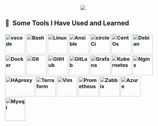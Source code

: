 <h2 align="middle">
<img src="https://capsule-render.vercel.app/api?type=waving&color=auto&height=300&section=header&text=Hi,%20happy%20to%20see%20you&fontSize=90&animation=fadeIn" />
</h2>
<h2> 🚀 &nbsp;Some Tools I Have Used and Learned</h2>
<h3 align="left">
<img src="https://cdn.jsdelivr.net/gh/devicons/devicon/icons/vscode/vscode-original.svg" alt="vscode" width="65" height="65"/>
<img src="https://cdn.jsdelivr.net/gh/devicons/devicon/icons/bash/bash-original.svg" alt="Bash" width="65" height="65"/>
<img src="https://cdn.jsdelivr.net/gh/devicons/devicon/icons/linux/linux-original.svg" alt="Linux" width="65" height="65"/>         
<img src="https://cdn.jsdelivr.net/gh/devicons/devicon/icons/ansible/ansible-original.svg" alt="Ansible" width="65" height="65"/>
<img src="https://cdn.jsdelivr.net/gh/devicons/devicon/icons/circleci/circleci-plain-wordmark.svg" alt="circleCi" width="65" height="65"/>
<img src="https://cdn.jsdelivr.net/gh/devicons/devicon/icons/centos/centos-original.svg" alt="CentOs" width="65" height="65"/>
<img src="https://cdn.jsdelivr.net/gh/devicons/devicon/icons/ubuntu/ubuntu-plain-wordmark.svg" alt="Debian" width="65" height="65"/>
<img src="https://cdn.jsdelivr.net/gh/devicons/devicon/icons/docker/docker-original.svg" alt="Docker" width="65" height="65"/>
<img src="https://cdn.jsdelivr.net/gh/devicons/devicon/icons/git/git-original.svg" alt="Git" width="65" height="65"/>
<img src="https://cdn.jsdelivr.net/gh/devicons/devicon/icons/github/github-original.svg" alt="GitHub" width="65" height="65"/>
<img src="https://cdn.jsdelivr.net/gh/devicons/devicon/icons/gitlab/gitlab-original.svg" alt="GitLab" width="65" height="65"/>
<img src="https://cdn.jsdelivr.net/gh/devicons/devicon/icons/grafana/grafana-original.svg" alt="Grafana" width="65" height="65"/>
<img src="https://cdn.jsdelivr.net/gh/devicons/devicon/icons/kubernetes/kubernetes-plain.svg" alt="Kubernetes" width="65" height="65"/>
<img src="https://cdn.jsdelivr.net/gh/devicons/devicon/icons/nginx/nginx-original.svg" alt="Nginx" width="65" height="65"/>
<img src="https://www.vectorlogo.zone/logos/haproxy/haproxy-ar21.svg" alt="HAproxy" width="95" height="65"/>
<img src="https://cdn.jsdelivr.net/gh/devicons/devicon/icons/terraform/terraform-original.svg" alt="Terraform" width="65" height="65"/>
<img src="https://cdn.jsdelivr.net/gh/devicons/devicon/icons/vim/vim-original.svg" alt="Vim" width="65" height="65"/>
<img src="https://cdn.jsdelivr.net/gh/devicons/devicon/icons/prometheus/prometheus-original.svg" alt="Prometheus" width="65" height="65"/>
<img src="https://upload.wikimedia.org/wikipedia/commons/6/6f/Zabbix_logo.svg" alt="Zabbix" width="65" height="65"/>
<img src="https://cdn.jsdelivr.net/gh/devicons/devicon/icons/azure/azure-original.svg" alt="Azure" width="65" height="65"/>
<img src="https://cdn.jsdelivr.net/gh/devicons/devicon/icons/mysql/mysql-original-wordmark.svg" alt="Mysql" width="65" height="75"/>        
</h3>
